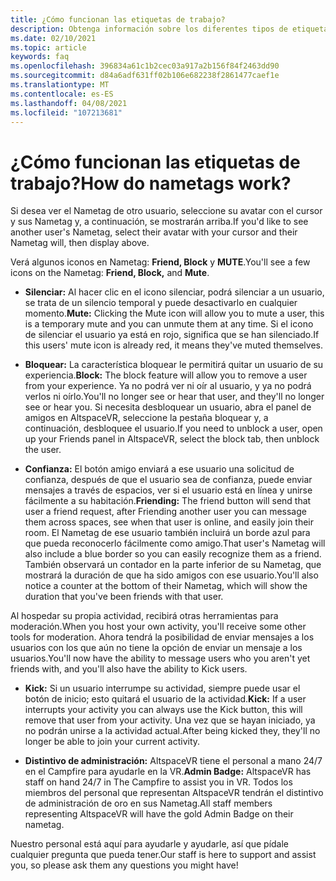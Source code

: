 ```yaml
---
title: ¿Cómo funcionan las etiquetas de trabajo?
description: Obtenga información sobre los diferentes tipos de etiquetas de usuario y cómo funcionan en AltspaceVR.
ms.date: 02/10/2021
ms.topic: article
keywords: faq
ms.openlocfilehash: 396834a61c1b2cec03a917a2b156f84f2463dd90
ms.sourcegitcommit: d84a6adf631ff02b106e682238f2861477caef1e
ms.translationtype: MT
ms.contentlocale: es-ES
ms.lasthandoff: 04/08/2021
ms.locfileid: "107213681"
---
```

# <a name="how-do-nametags-work"></a><span data-ttu-id="1e243-104">¿Cómo funcionan las etiquetas de trabajo?</span><span class="sxs-lookup"><span data-stu-id="1e243-104">How do nametags work?</span></span>

<span data-ttu-id="1e243-105">Si desea ver el Nametag de otro usuario, seleccione su avatar con el cursor y sus Nametag y, a continuación, se mostrarán arriba.</span><span class="sxs-lookup"><span data-stu-id="1e243-105">If you'd like to see another user's Nametag, select their avatar with your cursor and their Nametag will, then display above.</span></span>

<span data-ttu-id="1e243-106">Verá algunos iconos en Nametag: **Friend, Block** y **MUTE**.</span><span class="sxs-lookup"><span data-stu-id="1e243-106">You'll see a few icons on the Nametag: **Friend, Block,** and **Mute**.</span></span>

* <span data-ttu-id="1e243-107">**Silenciar:** Al hacer clic en el icono silenciar, podrá silenciar a un usuario, se trata de un silencio temporal y puede desactivarlo en cualquier momento.</span><span class="sxs-lookup"><span data-stu-id="1e243-107">**Mute:** Clicking the Mute icon will allow you to mute a user, this is a temporary mute and you can unmute them at any time.</span></span> <span data-ttu-id="1e243-108">Si el icono de silenciar el usuario ya está en rojo, significa que se han silenciado.</span><span class="sxs-lookup"><span data-stu-id="1e243-108">If this users' mute icon is already red, it means they've muted themselves.</span></span>

* <span data-ttu-id="1e243-109">**Bloquear:** La característica bloquear le permitirá quitar un usuario de su experiencia.</span><span class="sxs-lookup"><span data-stu-id="1e243-109">**Block:** The block feature will allow you to remove a user from your experience.</span></span> <span data-ttu-id="1e243-110">Ya no podrá ver ni oír al usuario, y ya no podrá verlos ni oírlo.</span><span class="sxs-lookup"><span data-stu-id="1e243-110">You'll no longer see or hear that user, and they'll no longer see or hear you.</span></span> <span data-ttu-id="1e243-111">Si necesita desbloquear un usuario, abra el panel de amigos en AltspaceVR, seleccione la pestaña bloquear y, a continuación, desbloquee el usuario.</span><span class="sxs-lookup"><span data-stu-id="1e243-111">If you need to unblock a user, open up your Friends panel in AltspaceVR, select the block tab, then unblock the user.</span></span>

* <span data-ttu-id="1e243-112">**Confianza:** El botón amigo enviará a ese usuario una solicitud de confianza, después de que el usuario sea de confianza, puede enviar mensajes a través de espacios, ver si el usuario está en línea y unirse fácilmente a su habitación.</span><span class="sxs-lookup"><span data-stu-id="1e243-112">**Friending:** The friend button will send that user a friend request, after Friending another user you can message them across spaces, see when that user is online, and easily join their room.</span></span> <span data-ttu-id="1e243-113">El Nametag de ese usuario también incluirá un borde azul para que pueda reconocerlo fácilmente como amigo.</span><span class="sxs-lookup"><span data-stu-id="1e243-113">That user's Nametag will also include a blue border so you can easily recognize them as a friend.</span></span> <span data-ttu-id="1e243-114">También observará un contador en la parte inferior de su Nametag, que mostrará la duración de que ha sido amigos con ese usuario.</span><span class="sxs-lookup"><span data-stu-id="1e243-114">You'll also notice a counter at the bottom of their Nametag, which will show the duration that you've been friends with that user.</span></span>

<span data-ttu-id="1e243-115">Al hospedar su propia actividad, recibirá otras herramientas para moderación.</span><span class="sxs-lookup"><span data-stu-id="1e243-115">When you host your own activity, you'll receive some other tools for moderation.</span></span> <span data-ttu-id="1e243-116">Ahora tendrá la posibilidad de enviar mensajes a los usuarios con los que aún no tiene la opción de enviar un mensaje a los usuarios.</span><span class="sxs-lookup"><span data-stu-id="1e243-116">You'll now have the ability to message users who you aren't yet friends with, and you'll also have the ability to Kick users.</span></span>

* <span data-ttu-id="1e243-117">**Kick:** Si un usuario interrumpe su actividad, siempre puede usar el botón de inicio; esto quitará el usuario de la actividad.</span><span class="sxs-lookup"><span data-stu-id="1e243-117">**Kick:** If a user interrupts your activity you can always use the Kick button, this will remove that user from your activity.</span></span> <span data-ttu-id="1e243-118">Una vez que se hayan iniciado, ya no podrán unirse a la actividad actual.</span><span class="sxs-lookup"><span data-stu-id="1e243-118">After being kicked they, they'll no longer be able to join your current activity.</span></span> 

* <span data-ttu-id="1e243-119">**Distintivo de administración:** AltspaceVR tiene el personal a mano 24/7 en el Campfire para ayudarle en la VR.</span><span class="sxs-lookup"><span data-stu-id="1e243-119">**Admin Badge:** AltspaceVR has staff on hand 24/7 in The Campfire to assist you in VR.</span></span> <span data-ttu-id="1e243-120">Todos los miembros del personal que representan AltspaceVR tendrán el distintivo de administración de oro en sus Nametag.</span><span class="sxs-lookup"><span data-stu-id="1e243-120">All staff members representing AltspaceVR will have the gold Admin Badge on their nametag.</span></span>

<span data-ttu-id="1e243-121">Nuestro personal está aquí para ayudarle y ayudarle, así que pídale cualquier pregunta que pueda tener.</span><span class="sxs-lookup"><span data-stu-id="1e243-121">Our staff is here to support and assist you, so please ask them any questions you might have!</span></span> 